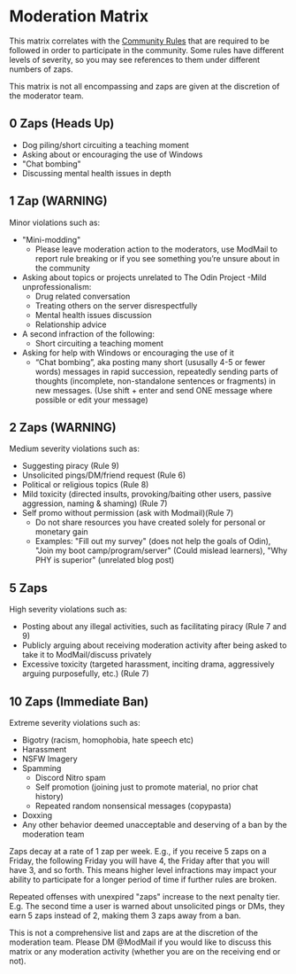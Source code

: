 # Moderation Matrix
This matrix correlates with the [Community Rules](https://www.theodinproject.com/community_rules) that are required to be followed in order to participate in the community. Some rules have different levels of severity, so you may see references to them under different numbers of zaps. 

This matrix is not all encompassing and zaps are given at the discretion of the moderator team.

## 0 Zaps (Heads Up)
- Dog piling/short circuiting a teaching moment
- Asking about or encouraging the use of Windows
- "Chat bombing"
- Discussing mental health issues in depth

## 1 Zap (WARNING) 
Minor violations such as:
- "Mini-modding"
  - Please leave moderation action to the moderators, use ModMail to report rule breaking or if you see something you’re unsure about in the community
- Asking about topics or projects unrelated to The Odin Project 
-Mild unprofessionalism:
  - Drug related conversation 
  - Treating others on the server disrespectfully
  - Mental health issues discussion 
  - Relationship advice
- A second infraction of the following:
  - Short circuiting a teaching moment 
- Asking for help with Windows or encouraging the use of it
  - “Chat bombing”, aka posting many short (ususally 4-5 or fewer words) messages in rapid succession, repeatedly sending parts of thoughts (incomplete, non-standalone sentences or fragments) in new messages. (Use shift + enter and send ONE message where possible or edit your message) 

## 2 Zaps (WARNING)
Medium severity violations such as: 
- Suggesting piracy (Rule 9)
- Unsolicited pings/DM/friend request (Rule 6)
- Political or religious topics (Rule 8)
- Mild toxicity (directed insults, provoking/baiting other users, passive aggression, naming & shaming) (Rule 7)
- Self promo without permission (ask with Modmail)(Rule 7)
  - Do not share resources you have created solely for personal or monetary gain
  - Examples: "Fill out my survey" (does not help the goals of Odin), "Join my boot camp/program/server" (Could mislead learners), "Why PHY is superior" (unrelated blog post)

## 5 Zaps
High severity violations such as: 
- Posting about any illegal activities, such as facilitating piracy (Rule 7 and 9)
- Publicly arguing about receiving moderation activity after being asked to take it to ModMail/discuss privately 
- Excessive toxicity (targeted harassment, inciting drama, aggressively arguing purposefully, etc.) (Rule 7)

## 10 Zaps (Immediate Ban)
Extreme severity violations such as: 
- Bigotry (racism, homophobia, hate speech etc)
- Harassment 
- NSFW Imagery
- Spamming 
  - Discord Nitro spam
  - Self promotion (joining just to promote material, no prior chat history)
  - Repeated random nonsensical messages (copypasta)
- Doxxing 
- Any other behavior deemed unacceptable and deserving of a ban by the moderation team

Zaps decay at a rate of 1 zap per week. E.g., if you receive 5 zaps on a Friday, the following Friday you will have 4, the Friday after that you will have 3, and so forth. This means higher level infractions may impact your ability to participate for a longer period of time if further rules are broken. 

Repeated offenses with unexpired "zaps" increase to the next penalty tier. E.g. The second time a user is warned about unsolicited pings or DMs, they earn 5 zaps instead of 2, making them 3 zaps away from a ban.

This is not a comprehensive list and zaps are at the discretion of the moderation team. Please DM @ModMail if you would like to discuss this matrix or any moderation activity (whether you are on the receiving end or not). 


